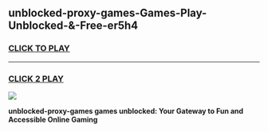 
## unblocked-proxy-games-Games-Play-Unblocked-&-Free-er5h4
<h3>
<a href="https://premium76.site?title=unblocked-proxy-games&ref=24A">CLICK TO PLAY</a></h3>
<hr>

<h3>
<a href="https://premium76.site?title=unblocked-proxy-games&ref=24A">CLICK 2 PLAY</a>
  
</h3>

<a href="https://premium76.site?title=unblocked-proxy-games&ref=24A"><img src="https://clearcache.store/games.png"></a>


**unblocked-proxy-games games unblocked: Your Gateway to Fun and Accessible Online Gaming**
